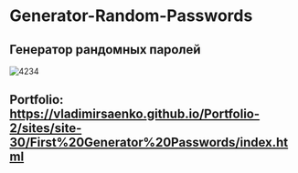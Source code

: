 # Generator-Random-Passwords
 
## Генератор рандомных паролей

![4234](https://user-images.githubusercontent.com/56477695/118372019-fccf0380-b5b7-11eb-8a4f-670830ceb8d6.png)

## Portfolio: https://vladimirsaenko.github.io/Portfolio-2/sites/site-30/First%20Generator%20Passwords/index.html
